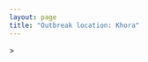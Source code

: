 ```yaml
---
layout: page
title: "Outbreak location: Khora"
---
```

<div id="mapid">
<script src="https://buda-magenta.github.io/hazard_map/load_map.js"></script>
><script>
var marker_outbreak = L.marker([28.753900, 77.399900],{"autoPan": true}).addTo(map); marker_outbreak.bindTooltip("Khora").openTooltip();

var circle_1 = L.circle([28.651718, 77.221939], {"pane": "markerPane", "color": "red", "fill": true, "fillOpacity": 0.2, "fillRule": "evenodd", "lineCap": "round", "lineJoin": "round", "opacity": 1.0, "radius": 375642, "stroke": true, "weight": 2}).addTo(map);
circle_1.bindTooltip("Delhi<br>rank: 1<br>hazard index: 0.093911")

var circle_2 = L.circle([29.000653, 77.768229], {"pane": "markerPane", "color": "red", "fill": true, "fillOpacity": 0.2, "fillRule": "evenodd", "lineCap": "round", "lineJoin": "round", "opacity": 1.0, "radius": 138122, "stroke": true, "weight": 2}).addTo(map);
circle_2.bindTooltip("Meerut<br>rank: 2<br>hazard index: 0.034531")

var circle_3 = L.circle([28.740613, 77.835426], {"pane": "markerPane", "color": "red", "fill": true, "fillOpacity": 0.2, "fillRule": "evenodd", "lineCap": "round", "lineJoin": "round", "opacity": 1.0, "radius": 132621, "stroke": true, "weight": 2}).addTo(map);
circle_3.bindTooltip("Hapur<br>rank: 3<br>hazard index: 0.033155")

var circle_4 = L.circle([28.863842, 78.805778], {"pane": "markerPane", "color": "red", "fill": true, "fillOpacity": 0.2, "fillRule": "evenodd", "lineCap": "round", "lineJoin": "round", "opacity": 1.0, "radius": 116831, "stroke": true, "weight": 2}).addTo(map);
circle_4.bindTooltip("Moradabad<br>rank: 4<br>hazard index: 0.029208")

var circle_5 = L.circle([26.460914, 80.321759], {"pane": "markerPane", "color": "red", "fill": true, "fillOpacity": 0.2, "fillRule": "evenodd", "lineCap": "round", "lineJoin": "round", "opacity": 1.0, "radius": 65749, "stroke": true, "weight": 2}).addTo(map);
circle_5.bindTooltip("Kanpur<br>rank: 5<br>hazard index: 0.016437")

var circle_6 = L.circle([26.838100, 80.934600], {"pane": "markerPane", "color": "red", "fill": true, "fillOpacity": 0.2, "fillRule": "evenodd", "lineCap": "round", "lineJoin": "round", "opacity": 1.0, "radius": 53312, "stroke": true, "weight": 2}).addTo(map);
circle_6.bindTooltip("Lucknow<br>rank: 6<br>hazard index: 0.013328")

var circle_7 = L.circle([28.457876, 79.405571], {"pane": "markerPane", "color": "red", "fill": true, "fillOpacity": 0.2, "fillRule": "evenodd", "lineCap": "round", "lineJoin": "round", "opacity": 1.0, "radius": 50905, "stroke": true, "weight": 2}).addTo(map);
circle_7.bindTooltip("Bareilly<br>rank: 7<br>hazard index: 0.012726")

var circle_8 = L.circle([30.325565, 78.043681], {"pane": "markerPane", "color": "red", "fill": true, "fillOpacity": 0.2, "fillRule": "evenodd", "lineCap": "round", "lineJoin": "round", "opacity": 1.0, "radius": 40593, "stroke": true, "weight": 2}).addTo(map);
circle_8.bindTooltip("Dehradun<br>rank: 8<br>hazard index: 0.010148")

var circle_9 = L.circle([29.988077, 77.508130], {"pane": "markerPane", "color": "red", "fill": true, "fillOpacity": 0.2, "fillRule": "evenodd", "lineCap": "round", "lineJoin": "round", "opacity": 1.0, "radius": 39559, "stroke": true, "weight": 2}).addTo(map);
circle_9.bindTooltip("Saharanpur<br>rank: 9<br>hazard index: 0.009890")

var circle_10 = L.circle([29.448006, 77.740685], {"pane": "markerPane", "color": "red", "fill": true, "fillOpacity": 0.2, "fillRule": "evenodd", "lineCap": "round", "lineJoin": "round", "opacity": 1.0, "radius": 33476, "stroke": true, "weight": 2}).addTo(map);
circle_10.bindTooltip("Muzaffarnagar<br>rank: 10<br>hazard index: 0.008369")

var circle_11 = L.circle([27.876990, 78.137290], {"pane": "markerPane", "color": "red", "fill": true, "fillOpacity": 0.2, "fillRule": "evenodd", "lineCap": "round", "lineJoin": "round", "opacity": 1.0, "radius": 26868, "stroke": true, "weight": 2}).addTo(map);
circle_11.bindTooltip("Aligarh<br>rank: 11<br>hazard index: 0.006717")

var circle_12 = L.circle([28.794068, 79.185930], {"pane": "markerPane", "color": "red", "fill": true, "fillOpacity": 0.2, "fillRule": "evenodd", "lineCap": "round", "lineJoin": "round", "opacity": 1.0, "radius": 26740, "stroke": true, "weight": 2}).addTo(map);
circle_12.bindTooltip("Rampur<br>rank: 12<br>hazard index: 0.006685")

var circle_13 = L.circle([27.175255, 78.009816], {"pane": "markerPane", "color": "red", "fill": true, "fillOpacity": 0.2, "fillRule": "evenodd", "lineCap": "round", "lineJoin": "round", "opacity": 1.0, "radius": 22955, "stroke": true, "weight": 2}).addTo(map);
circle_13.bindTooltip("Agra<br>rank: 13<br>hazard index: 0.005739")

var circle_14 = L.circle([29.938447, 78.145298], {"pane": "markerPane", "color": "red", "fill": true, "fillOpacity": 0.2, "fillRule": "evenodd", "lineCap": "round", "lineJoin": "round", "opacity": 1.0, "radius": 21560, "stroke": true, "weight": 2}).addTo(map);
circle_14.bindTooltip("Haridwar<br>rank: 14<br>hazard index: 0.005390")

var circle_15 = L.circle([28.402979, 77.310384], {"pane": "markerPane", "color": "red", "fill": true, "fillOpacity": 0.2, "fillRule": "evenodd", "lineCap": "round", "lineJoin": "round", "opacity": 1.0, "radius": 20527, "stroke": true, "weight": 2}).addTo(map);
circle_15.bindTooltip("Faridabad<br>rank: 15<br>hazard index: 0.005132")

var circle_16 = L.circle([28.923397, 78.488317], {"pane": "markerPane", "color": "red", "fill": true, "fillOpacity": 0.2, "fillRule": "evenodd", "lineCap": "round", "lineJoin": "round", "opacity": 1.0, "radius": 18770, "stroke": true, "weight": 2}).addTo(map);
circle_16.bindTooltip("Amroha<br>rank: 16<br>hazard index: 0.004693")

var circle_17 = L.circle([28.428262, 77.002700], {"pane": "markerPane", "color": "red", "fill": true, "fillOpacity": 0.2, "fillRule": "evenodd", "lineCap": "round", "lineJoin": "round", "opacity": 1.0, "radius": 13092, "stroke": true, "weight": 2}).addTo(map);
circle_17.bindTooltip("Gurgaon<br>rank: 17<br>hazard index: 0.003273")

var circle_18 = L.circle([25.438130, 81.833800], {"pane": "markerPane", "color": "red", "fill": true, "fillOpacity": 0.2, "fillRule": "evenodd", "lineCap": "round", "lineJoin": "round", "opacity": 1.0, "radius": 13075, "stroke": true, "weight": 2}).addTo(map);
circle_18.bindTooltip("Allahabad<br>rank: 18<br>hazard index: 0.003269")

var circle_19 = L.circle([28.969640, 79.379747], {"pane": "markerPane", "color": "red", "fill": true, "fillOpacity": 0.2, "fillRule": "evenodd", "lineCap": "round", "lineJoin": "round", "opacity": 1.0, "radius": 12805, "stroke": true, "weight": 2}).addTo(map);
circle_19.bindTooltip("Rudrapur City<br>rank: 19<br>hazard index: 0.003201")

var circle_20 = L.circle([28.570784, 77.327107], {"pane": "markerPane", "color": "red", "fill": true, "fillOpacity": 0.2, "fillRule": "evenodd", "lineCap": "round", "lineJoin": "round", "opacity": 1.0, "radius": 10667, "stroke": true, "weight": 2}).addTo(map);
circle_20.bindTooltip("Noida<br>rank: 20<br>hazard index: 0.002667")

var circle_21 = L.circle([28.826162, 77.541656], {"pane": "markerPane", "color": "red", "fill": true, "fillOpacity": 0.2, "fillRule": "evenodd", "lineCap": "round", "lineJoin": "round", "opacity": 1.0, "radius": 10225, "stroke": true, "weight": 2}).addTo(map);
circle_21.bindTooltip("Modinagar<br>rank: 21<br>hazard index: 0.002556")

var circle_22 = L.circle([30.909016, 75.851601], {"pane": "markerPane", "color": "red", "fill": true, "fillOpacity": 0.2, "fillRule": "evenodd", "lineCap": "round", "lineJoin": "round", "opacity": 1.0, "radius": 9563, "stroke": true, "weight": 2}).addTo(map);
circle_22.bindTooltip("Ludhiana<br>rank: 22<br>hazard index: 0.002391")

var circle_23 = L.circle([29.211757, 78.961731], {"pane": "markerPane", "color": "red", "fill": true, "fillOpacity": 0.2, "fillRule": "evenodd", "lineCap": "round", "lineJoin": "round", "opacity": 1.0, "radius": 7730, "stroke": true, "weight": 2}).addTo(map);
circle_23.bindTooltip("Kashipur<br>rank: 23<br>hazard index: 0.001933")

var circle_24 = L.circle([29.869350, 77.890212], {"pane": "markerPane", "color": "red", "fill": true, "fillOpacity": 0.2, "fillRule": "evenodd", "lineCap": "round", "lineJoin": "round", "opacity": 1.0, "radius": 7726, "stroke": true, "weight": 2}).addTo(map);
circle_24.bindTooltip("Roorkee<br>rank: 24<br>hazard index: 0.001932")

var circle_25 = L.circle([28.733400, 77.298600], {"pane": "markerPane", "color": "red", "fill": true, "fillOpacity": 0.2, "fillRule": "evenodd", "lineCap": "round", "lineJoin": "round", "opacity": 1.0, "radius": 7322, "stroke": true, "weight": 2}).addTo(map);
circle_25.bindTooltip("Loni<br>rank: 25<br>hazard index: 0.001831")

var circle_26 = L.circle([27.912633, 79.746563], {"pane": "markerPane", "color": "red", "fill": true, "fillOpacity": 0.2, "fillRule": "evenodd", "lineCap": "round", "lineJoin": "round", "opacity": 1.0, "radius": 7028, "stroke": true, "weight": 2}).addTo(map);
circle_26.bindTooltip("Shahjahanpur<br>rank: 26<br>hazard index: 0.001757")

var circle_27 = L.circle([30.129326, 77.245483], {"pane": "markerPane", "color": "red", "fill": true, "fillOpacity": 0.2, "fillRule": "evenodd", "lineCap": "round", "lineJoin": "round", "opacity": 1.0, "radius": 6666, "stroke": true, "weight": 2}).addTo(map);
circle_27.bindTooltip("Jagadhri<br>rank: 27<br>hazard index: 0.001667")

var circle_28 = L.circle([19.075990, 72.877393], {"pane": "markerPane", "color": "red", "fill": true, "fillOpacity": 0.2, "fillRule": "evenodd", "lineCap": "round", "lineJoin": "round", "opacity": 1.0, "radius": 6449, "stroke": true, "weight": 2}).addTo(map);
circle_28.bindTooltip("Mumbai<br>rank: 28<br>hazard index: 0.001612")

var circle_29 = L.circle([25.843539, 80.918004], {"pane": "markerPane", "color": "red", "fill": true, "fillOpacity": 0.2, "fillRule": "evenodd", "lineCap": "round", "lineJoin": "round", "opacity": 1.0, "radius": 6286, "stroke": true, "weight": 2}).addTo(map);
circle_29.bindTooltip("Fatehpur<br>rank: 29<br>hazard index: 0.001572")

var circle_30 = L.circle([29.214460, 79.527918], {"pane": "markerPane", "color": "red", "fill": true, "fillOpacity": 0.2, "fillRule": "evenodd", "lineCap": "round", "lineJoin": "round", "opacity": 1.0, "radius": 5883, "stroke": true, "weight": 2}).addTo(map);
circle_30.bindTooltip("Haldwani<br>rank: 30<br>hazard index: 0.001471")

var circle_31 = L.circle([30.209087, 76.339872], {"pane": "markerPane", "color": "red", "fill": true, "fillOpacity": 0.2, "fillRule": "evenodd", "lineCap": "round", "lineJoin": "round", "opacity": 1.0, "radius": 5791, "stroke": true, "weight": 2}).addTo(map);
circle_31.bindTooltip("Patiala<br>rank: 31<br>hazard index: 0.001448")

var circle_32 = L.circle([28.901090, 76.580193], {"pane": "markerPane", "color": "red", "fill": true, "fillOpacity": 0.2, "fillRule": "evenodd", "lineCap": "round", "lineJoin": "round", "opacity": 1.0, "radius": 5603, "stroke": true, "weight": 2}).addTo(map);
circle_32.bindTooltip("Rohtak<br>rank: 32<br>hazard index: 0.001401")

var circle_33 = L.circle([28.388861, 77.974798], {"pane": "markerPane", "color": "red", "fill": true, "fillOpacity": 0.2, "fillRule": "evenodd", "lineCap": "round", "lineJoin": "round", "opacity": 1.0, "radius": 5487, "stroke": true, "weight": 2}).addTo(map);
circle_33.bindTooltip("Bulandshahr<br>rank: 33<br>hazard index: 0.001372")

var circle_34 = L.circle([27.633333, 77.583333], {"pane": "markerPane", "color": "red", "fill": true, "fillOpacity": 0.2, "fillRule": "evenodd", "lineCap": "round", "lineJoin": "round", "opacity": 1.0, "radius": 5173, "stroke": true, "weight": 2}).addTo(map);
circle_34.bindTooltip("Mathura<br>rank: 34<br>hazard index: 0.001293")

var circle_35 = L.circle([31.292011, 75.568058], {"pane": "markerPane", "color": "red", "fill": true, "fillOpacity": 0.2, "fillRule": "evenodd", "lineCap": "round", "lineJoin": "round", "opacity": 1.0, "radius": 5109, "stroke": true, "weight": 2}).addTo(map);
circle_35.bindTooltip("Jalandhar<br>rank: 35<br>hazard index: 0.001277")

var circle_36 = L.circle([27.985060, 80.753845], {"pane": "markerPane", "color": "red", "fill": true, "fillOpacity": 0.2, "fillRule": "evenodd", "lineCap": "round", "lineJoin": "round", "opacity": 1.0, "radius": 4806, "stroke": true, "weight": 2}).addTo(map);
circle_36.bindTooltip("Lakhimpur<br>rank: 36<br>hazard index: 0.001202")

var circle_37 = L.circle([25.335649, 83.007629], {"pane": "markerPane", "color": "red", "fill": true, "fillOpacity": 0.2, "fillRule": "evenodd", "lineCap": "round", "lineJoin": "round", "opacity": 1.0, "radius": 4785, "stroke": true, "weight": 2}).addTo(map);
circle_37.bindTooltip("Varanasi<br>rank: 37<br>hazard index: 0.001196")

var circle_38 = L.circle([26.671329, 83.364583], {"pane": "markerPane", "color": "red", "fill": true, "fillOpacity": 0.2, "fillRule": "evenodd", "lineCap": "round", "lineJoin": "round", "opacity": 1.0, "radius": 4765, "stroke": true, "weight": 2}).addTo(map);
circle_38.bindTooltip("Gorakhpur<br>rank: 38<br>hazard index: 0.001191")

var circle_39 = L.circle([25.609324, 85.123525], {"pane": "markerPane", "color": "red", "fill": true, "fillOpacity": 0.2, "fillRule": "evenodd", "lineCap": "round", "lineJoin": "round", "opacity": 1.0, "radius": 4701, "stroke": true, "weight": 2}).addTo(map);
circle_39.bindTooltip("Patna<br>rank: 39<br>hazard index: 0.001175")

var circle_40 = L.circle([27.639077, 76.614452], {"pane": "markerPane", "color": "red", "fill": true, "fillOpacity": 0.2, "fillRule": "evenodd", "lineCap": "round", "lineJoin": "round", "opacity": 1.0, "radius": 4611, "stroke": true, "weight": 2}).addTo(map);
circle_40.bindTooltip("Alwar<br>rank: 40<br>hazard index: 0.001153")

var circle_41 = L.circle([29.391275, 76.977167], {"pane": "markerPane", "color": "red", "fill": true, "fillOpacity": 0.2, "fillRule": "evenodd", "lineCap": "round", "lineJoin": "round", "opacity": 1.0, "radius": 4446, "stroke": true, "weight": 2}).addTo(map);
circle_41.bindTooltip("Panipat<br>rank: 41<br>hazard index: 0.001112")

var circle_42 = L.circle([30.211200, 77.286390], {"pane": "markerPane", "color": "red", "fill": true, "fillOpacity": 0.2, "fillRule": "evenodd", "lineCap": "round", "lineJoin": "round", "opacity": 1.0, "radius": 4388, "stroke": true, "weight": 2}).addTo(map);
circle_42.bindTooltip("Yamunanagar<br>rank: 42<br>hazard index: 0.001097")

var circle_43 = L.circle([29.680327, 76.989625], {"pane": "markerPane", "color": "red", "fill": true, "fillOpacity": 0.2, "fillRule": "evenodd", "lineCap": "round", "lineJoin": "round", "opacity": 1.0, "radius": 4337, "stroke": true, "weight": 2}).addTo(map);
circle_43.bindTooltip("Karnal<br>rank: 43<br>hazard index: 0.001084")

var circle_44 = L.circle([29.168807, 75.746110], {"pane": "markerPane", "color": "red", "fill": true, "fillOpacity": 0.2, "fillRule": "evenodd", "lineCap": "round", "lineJoin": "round", "opacity": 1.0, "radius": 4305, "stroke": true, "weight": 2}).addTo(map);
circle_44.bindTooltip("Hisar<br>rank: 44<br>hazard index: 0.001076")

var circle_45 = L.circle([27.177366, 78.389912], {"pane": "markerPane", "color": "red", "fill": true, "fillOpacity": 0.2, "fillRule": "evenodd", "lineCap": "round", "lineJoin": "round", "opacity": 1.0, "radius": 4294, "stroke": true, "weight": 2}).addTo(map);
circle_45.bindTooltip("Firozabad<br>rank: 45<br>hazard index: 0.001074")

var circle_46 = L.circle([29.003314, 77.016732], {"pane": "markerPane", "color": "red", "fill": true, "fillOpacity": 0.2, "fillRule": "evenodd", "lineCap": "round", "lineJoin": "round", "opacity": 1.0, "radius": 4188, "stroke": true, "weight": 2}).addTo(map);
circle_46.bindTooltip("Sonipat<br>rank: 46<br>hazard index: 0.001047")

var circle_47 = L.circle([25.531031, 78.652689], {"pane": "markerPane", "color": "red", "fill": true, "fillOpacity": 0.2, "fillRule": "evenodd", "lineCap": "round", "lineJoin": "round", "opacity": 1.0, "radius": 4013, "stroke": true, "weight": 2}).addTo(map);
circle_47.bindTooltip("Jhansi<br>rank: 47<br>hazard index: 0.001003")

var circle_48 = L.circle([31.634308, 74.873679], {"pane": "markerPane", "color": "red", "fill": true, "fillOpacity": 0.2, "fillRule": "evenodd", "lineCap": "round", "lineJoin": "round", "opacity": 1.0, "radius": 3854, "stroke": true, "weight": 2}).addTo(map);
circle_48.bindTooltip("Amritsar<br>rank: 48<br>hazard index: 0.000964")

var circle_49 = L.circle([30.384367, 76.770421], {"pane": "markerPane", "color": "red", "fill": true, "fillOpacity": 0.2, "fillRule": "evenodd", "lineCap": "round", "lineJoin": "round", "opacity": 1.0, "radius": 3767, "stroke": true, "weight": 2}).addTo(map);
circle_49.bindTooltip("Ambala<br>rank: 49<br>hazard index: 0.000942")

var circle_50 = L.circle([27.265212, 77.369126], {"pane": "markerPane", "color": "red", "fill": true, "fillOpacity": 0.2, "fillRule": "evenodd", "lineCap": "round", "lineJoin": "round", "opacity": 1.0, "radius": 3667, "stroke": true, "weight": 2}).addTo(map);
circle_50.bindTooltip("Bharatpur<br>rank: 50<br>hazard index: 0.000917")

var circle_51 = L.circle([12.979120, 77.591300], {"pane": "markerPane", "color": "red", "fill": true, "fillOpacity": 0.2, "fillRule": "evenodd", "lineCap": "round", "lineJoin": "round", "opacity": 1.0, "radius": 3393, "stroke": true, "weight": 2}).addTo(map);
circle_51.bindTooltip("Bangalore<br>rank: 51<br>hazard index: 0.000848")

var circle_52 = L.circle([28.618753, 78.550874], {"pane": "markerPane", "color": "red", "fill": true, "fillOpacity": 0.2, "fillRule": "evenodd", "lineCap": "round", "lineJoin": "round", "opacity": 1.0, "radius": 3163, "stroke": true, "weight": 2}).addTo(map);
circle_52.bindTooltip("Sambhal<br>rank: 52<br>hazard index: 0.000791")

var circle_53 = L.circle([28.488378, 78.735249], {"pane": "markerPane", "color": "red", "fill": true, "fillOpacity": 0.2, "fillRule": "evenodd", "lineCap": "round", "lineJoin": "round", "opacity": 1.0, "radius": 2965, "stroke": true, "weight": 2}).addTo(map);
circle_53.bindTooltip("Chandausi<br>rank: 53<br>hazard index: 0.000741")

var circle_54 = L.circle([28.660965, 76.834676], {"pane": "markerPane", "color": "red", "fill": true, "fillOpacity": 0.2, "fillRule": "evenodd", "lineCap": "round", "lineJoin": "round", "opacity": 1.0, "radius": 2962, "stroke": true, "weight": 2}).addTo(map);
circle_54.bindTooltip("Bahadurgarh<br>rank: 54<br>hazard index: 0.000741")

var circle_55 = L.circle([30.733442, 76.779714], {"pane": "markerPane", "color": "red", "fill": true, "fillOpacity": 0.2, "fillRule": "evenodd", "lineCap": "round", "lineJoin": "round", "opacity": 1.0, "radius": 2959, "stroke": true, "weight": 2}).addTo(map);
circle_55.bindTooltip("Chandigarh<br>rank: 55<br>hazard index: 0.000740")

var circle_56 = L.circle([28.793170, 76.139128], {"pane": "markerPane", "color": "red", "fill": true, "fillOpacity": 0.2, "fillRule": "evenodd", "lineCap": "round", "lineJoin": "round", "opacity": 1.0, "radius": 2919, "stroke": true, "weight": 2}).addTo(map);
circle_56.bindTooltip("Bhiwani<br>rank: 56<br>hazard index: 0.000730")

var circle_57 = L.circle([22.541418, 88.357691], {"pane": "markerPane", "color": "red", "fill": true, "fillOpacity": 0.2, "fillRule": "evenodd", "lineCap": "round", "lineJoin": "round", "opacity": 1.0, "radius": 2863, "stroke": true, "weight": 2}).addTo(map);
circle_57.bindTooltip("Kolkata<br>rank: 57<br>hazard index: 0.000716")

var circle_58 = L.circle([28.205907, 77.875714], {"pane": "markerPane", "color": "red", "fill": true, "fillOpacity": 0.2, "fillRule": "evenodd", "lineCap": "round", "lineJoin": "round", "opacity": 1.0, "radius": 2738, "stroke": true, "weight": 2}).addTo(map);
circle_58.bindTooltip("Khurja<br>rank: 58<br>hazard index: 0.000685")

var circle_59 = L.circle([26.718324, 79.090254], {"pane": "markerPane", "color": "red", "fill": true, "fillOpacity": 0.2, "fillRule": "evenodd", "lineCap": "round", "lineJoin": "round", "opacity": 1.0, "radius": 2735, "stroke": true, "weight": 2}).addTo(map);
circle_59.bindTooltip("Etawah<br>rank: 59<br>hazard index: 0.000684")

var circle_60 = L.circle([27.573243, 78.111739], {"pane": "markerPane", "color": "red", "fill": true, "fillOpacity": 0.2, "fillRule": "evenodd", "lineCap": "round", "lineJoin": "round", "opacity": 1.0, "radius": 2594, "stroke": true, "weight": 2}).addTo(map);
circle_60.bindTooltip("Hathras<br>rank: 60<br>hazard index: 0.000649")

var circle_61 = L.circle([28.068312, 79.046073], {"pane": "markerPane", "color": "red", "fill": true, "fillOpacity": 0.2, "fillRule": "evenodd", "lineCap": "round", "lineJoin": "round", "opacity": 1.0, "radius": 2461, "stroke": true, "weight": 2}).addTo(map);
circle_61.bindTooltip("Budaun<br>rank: 61<br>hazard index: 0.000615")

var circle_62 = L.circle([29.301826, 76.338471], {"pane": "markerPane", "color": "red", "fill": true, "fillOpacity": 0.2, "fillRule": "evenodd", "lineCap": "round", "lineJoin": "round", "opacity": 1.0, "radius": 2442, "stroke": true, "weight": 2}).addTo(map);
circle_62.bindTooltip("Jind<br>rank: 62<br>hazard index: 0.000611")

var circle_63 = L.circle([23.021624, 72.579707], {"pane": "markerPane", "color": "red", "fill": true, "fillOpacity": 0.2, "fillRule": "evenodd", "lineCap": "round", "lineJoin": "round", "opacity": 1.0, "radius": 2437, "stroke": true, "weight": 2}).addTo(map);
circle_63.bindTooltip("Ahmedabad<br>rank: 63<br>hazard index: 0.000609")

var circle_64 = L.circle([17.388786, 78.461065], {"pane": "markerPane", "color": "red", "fill": true, "fillOpacity": 0.2, "fillRule": "evenodd", "lineCap": "round", "lineJoin": "round", "opacity": 1.0, "radius": 2374, "stroke": true, "weight": 2}).addTo(map);
circle_64.bindTooltip("Hyderabad<br>rank: 64<br>hazard index: 0.000594")

var circle_65 = L.circle([29.993039, 76.829223], {"pane": "markerPane", "color": "red", "fill": true, "fillOpacity": 0.2, "fillRule": "evenodd", "lineCap": "round", "lineJoin": "round", "opacity": 1.0, "radius": 2369, "stroke": true, "weight": 2}).addTo(map);
circle_65.bindTooltip("Thanesar<br>rank: 65<br>hazard index: 0.000592")

var circle_66 = L.circle([27.504639, 80.829466], {"pane": "markerPane", "color": "red", "fill": true, "fillOpacity": 0.2, "fillRule": "evenodd", "lineCap": "round", "lineJoin": "round", "opacity": 1.0, "radius": 2328, "stroke": true, "weight": 2}).addTo(map);
circle_66.bindTooltip("Sitapur<br>rank: 66<br>hazard index: 0.000582")

var circle_67 = L.circle([26.915458, 75.818982], {"pane": "markerPane", "color": "red", "fill": true, "fillOpacity": 0.2, "fillRule": "evenodd", "lineCap": "round", "lineJoin": "round", "opacity": 1.0, "radius": 2305, "stroke": true, "weight": 2}).addTo(map);
circle_67.bindTooltip("Jaipur<br>rank: 67<br>hazard index: 0.000576")

var circle_68 = L.circle([28.195647, 76.616518], {"pane": "markerPane", "color": "red", "fill": true, "fillOpacity": 0.2, "fillRule": "evenodd", "lineCap": "round", "lineJoin": "round", "opacity": 1.0, "radius": 2267, "stroke": true, "weight": 2}).addTo(map);
circle_68.bindTooltip("Rewari<br>rank: 68<br>hazard index: 0.000567")

var circle_69 = L.circle([28.079690, 75.541768], {"pane": "markerPane", "color": "red", "fill": true, "fillOpacity": 0.2, "fillRule": "evenodd", "lineCap": "round", "lineJoin": "round", "opacity": 1.0, "radius": 2266, "stroke": true, "weight": 2}).addTo(map);
circle_69.bindTooltip("Jhunjhunun<br>rank: 69<br>hazard index: 0.000567")

var circle_70 = L.circle([28.651718, 77.221939], {"pane": "markerPane", "color": "red", "fill": true, "fillOpacity": 0.2, "fillRule": "evenodd", "lineCap": "round", "lineJoin": "round", "opacity": 1.0, "radius": 2243, "stroke": true, "weight": 2}).addTo(map);
circle_70.bindTooltip("Dehri<br>rank: 70<br>hazard index: 0.000561")

var circle_71 = L.circle([29.822821, 76.378310], {"pane": "markerPane", "color": "red", "fill": true, "fillOpacity": 0.2, "fillRule": "evenodd", "lineCap": "round", "lineJoin": "round", "opacity": 1.0, "radius": 2227, "stroke": true, "weight": 2}).addTo(map);
circle_71.bindTooltip("Kaithal<br>rank: 71<br>hazard index: 0.000557")

var circle_72 = L.circle([13.083694, 80.270186], {"pane": "markerPane", "color": "red", "fill": true, "fillOpacity": 0.2, "fillRule": "evenodd", "lineCap": "round", "lineJoin": "round", "opacity": 1.0, "radius": 2069, "stroke": true, "weight": 2}).addTo(map);
circle_72.bindTooltip("Chennai<br>rank: 72<br>hazard index: 0.000517")

var circle_73 = L.circle([28.176959, 77.373112], {"pane": "markerPane", "color": "red", "fill": true, "fillOpacity": 0.2, "fillRule": "evenodd", "lineCap": "round", "lineJoin": "round", "opacity": 1.0, "radius": 2042, "stroke": true, "weight": 2}).addTo(map);
circle_73.bindTooltip("Palwal<br>rank: 73<br>hazard index: 0.000511")

var circle_74 = L.circle([18.521428, 73.854454], {"pane": "markerPane", "color": "red", "fill": true, "fillOpacity": 0.2, "fillRule": "evenodd", "lineCap": "round", "lineJoin": "round", "opacity": 1.0, "radius": 2019, "stroke": true, "weight": 2}).addTo(map);
circle_74.bindTooltip("Pune<br>rank: 74<br>hazard index: 0.000505")

var circle_75 = L.circle([26.148658, 85.340013], {"pane": "markerPane", "color": "red", "fill": true, "fillOpacity": 0.2, "fillRule": "evenodd", "lineCap": "round", "lineJoin": "round", "opacity": 1.0, "radius": 1804, "stroke": true, "weight": 2}).addTo(map);
circle_75.bindTooltip("Muzaffarpur<br>rank: 75<br>hazard index: 0.000451")

var circle_76 = L.circle([27.733696, 81.477321], {"pane": "markerPane", "color": "red", "fill": true, "fillOpacity": 0.2, "fillRule": "evenodd", "lineCap": "round", "lineJoin": "round", "opacity": 1.0, "radius": 1780, "stroke": true, "weight": 2}).addTo(map);
circle_76.bindTooltip("Bahraich<br>rank: 76<br>hazard index: 0.000445")

var circle_77 = L.circle([29.500882, 77.348383], {"pane": "markerPane", "color": "red", "fill": true, "fillOpacity": 0.2, "fillRule": "evenodd", "lineCap": "round", "lineJoin": "round", "opacity": 1.0, "radius": 1720, "stroke": true, "weight": 2}).addTo(map);
circle_77.bindTooltip("Shamli<br>rank: 77<br>hazard index: 0.000430")

var circle_78 = L.circle([29.154148, 77.305954], {"pane": "markerPane", "color": "red", "fill": true, "fillOpacity": 0.2, "fillRule": "evenodd", "lineCap": "round", "lineJoin": "round", "opacity": 1.0, "radius": 1613, "stroke": true, "weight": 2}).addTo(map);
circle_78.bindTooltip("Baraut<br>rank: 78<br>hazard index: 0.000403")

var circle_79 = L.circle([27.883846, 78.634890], {"pane": "markerPane", "color": "red", "fill": true, "fillOpacity": 0.2, "fillRule": "evenodd", "lineCap": "round", "lineJoin": "round", "opacity": 1.0, "radius": 1572, "stroke": true, "weight": 2}).addTo(map);
circle_79.bindTooltip("Kasganj<br>rank: 79<br>hazard index: 0.000393")

var circle_80 = L.circle([26.250000, 81.250000], {"pane": "markerPane", "color": "red", "fill": true, "fillOpacity": 0.2, "fillRule": "evenodd", "lineCap": "round", "lineJoin": "round", "opacity": 1.0, "radius": 1488, "stroke": true, "weight": 2}).addTo(map);
circle_80.bindTooltip("Rae Bareli<br>rank: 80<br>hazard index: 0.000372")

var circle_81 = L.circle([27.437194, 79.489129], {"pane": "markerPane", "color": "red", "fill": true, "fillOpacity": 0.2, "fillRule": "evenodd", "lineCap": "round", "lineJoin": "round", "opacity": 1.0, "radius": 1360, "stroke": true, "weight": 2}).addTo(map);
circle_81.bindTooltip("Farrukhabad<br>rank: 81<br>hazard index: 0.000340")

var circle_82 = L.circle([22.801519, 86.202958], {"pane": "markerPane", "color": "red", "fill": true, "fillOpacity": 0.2, "fillRule": "evenodd", "lineCap": "round", "lineJoin": "round", "opacity": 1.0, "radius": 1287, "stroke": true, "weight": 2}).addTo(map);
circle_82.bindTooltip("Jamshedpur<br>rank: 82<br>hazard index: 0.000322")

var circle_83 = L.circle([26.716413, 88.430992], {"pane": "markerPane", "color": "red", "fill": true, "fillOpacity": 0.2, "fillRule": "evenodd", "lineCap": "round", "lineJoin": "round", "opacity": 1.0, "radius": 1223, "stroke": true, "weight": 2}).addTo(map);
circle_83.bindTooltip("Siliguri<br>rank: 83<br>hazard index: 0.000306")

var circle_84 = L.circle([15.398403, 73.812918], {"pane": "markerPane", "color": "red", "fill": true, "fillOpacity": 0.2, "fillRule": "evenodd", "lineCap": "round", "lineJoin": "round", "opacity": 1.0, "radius": 1204, "stroke": true, "weight": 2}).addTo(map);
circle_84.bindTooltip("Vasco Da Gama<br>rank: 84<br>hazard index: 0.000301")

var circle_85 = L.circle([26.180598, 91.753943], {"pane": "markerPane", "color": "red", "fill": true, "fillOpacity": 0.2, "fillRule": "evenodd", "lineCap": "round", "lineJoin": "round", "opacity": 1.0, "radius": 1183, "stroke": true, "weight": 2}).addTo(map);
circle_85.bindTooltip("Guwahati<br>rank: 85<br>hazard index: 0.000296")

var circle_86 = L.circle([25.773344, 84.784977], {"pane": "markerPane", "color": "red", "fill": true, "fillOpacity": 0.2, "fillRule": "evenodd", "lineCap": "round", "lineJoin": "round", "opacity": 1.0, "radius": 1108, "stroke": true, "weight": 2}).addTo(map);
circle_86.bindTooltip("Chapra<br>rank: 86<br>hazard index: 0.000277")

var circle_87 = L.circle([34.074744, 74.820444], {"pane": "markerPane", "color": "red", "fill": true, "fillOpacity": 0.2, "fillRule": "evenodd", "lineCap": "round", "lineJoin": "round", "opacity": 1.0, "radius": 1055, "stroke": true, "weight": 2}).addTo(map);
circle_87.bindTooltip("Srinagar<br>rank: 87<br>hazard index: 0.000264")

var circle_88 = L.circle([23.258486, 77.401989], {"pane": "markerPane", "color": "red", "fill": true, "fillOpacity": 0.2, "fillRule": "evenodd", "lineCap": "round", "lineJoin": "round", "opacity": 1.0, "radius": 1047, "stroke": true, "weight": 2}).addTo(map);
circle_88.bindTooltip("Bhopal<br>rank: 88<br>hazard index: 0.000262")

var circle_89 = L.circle([25.603508, 83.507454], {"pane": "markerPane", "color": "red", "fill": true, "fillOpacity": 0.2, "fillRule": "evenodd", "lineCap": "round", "lineJoin": "round", "opacity": 1.0, "radius": 1034, "stroke": true, "weight": 2}).addTo(map);
circle_89.bindTooltip("Ghazipur<br>rank: 89<br>hazard index: 0.000259")

var circle_90 = L.circle([21.149813, 79.082056], {"pane": "markerPane", "color": "red", "fill": true, "fillOpacity": 0.2, "fillRule": "evenodd", "lineCap": "round", "lineJoin": "round", "opacity": 1.0, "radius": 982, "stroke": true, "weight": 2}).addTo(map);
circle_90.bindTooltip("Nagpur<br>rank: 90<br>hazard index: 0.000246")

var circle_91 = L.circle([25.286698, 87.132254], {"pane": "markerPane", "color": "red", "fill": true, "fillOpacity": 0.2, "fillRule": "evenodd", "lineCap": "round", "lineJoin": "round", "opacity": 1.0, "radius": 960, "stroke": true, "weight": 2}).addTo(map);
circle_91.bindTooltip("Bhagalpur<br>rank: 91<br>hazard index: 0.000240")

var circle_92 = L.circle([20.266777, 85.843559], {"pane": "markerPane", "color": "red", "fill": true, "fillOpacity": 0.2, "fillRule": "evenodd", "lineCap": "round", "lineJoin": "round", "opacity": 1.0, "radius": 956, "stroke": true, "weight": 2}).addTo(map);
circle_92.bindTooltip("Bhubaneswar<br>rank: 92<br>hazard index: 0.000239")

var circle_93 = L.circle([32.718561, 74.858092], {"pane": "markerPane", "color": "red", "fill": true, "fillOpacity": 0.2, "fillRule": "evenodd", "lineCap": "round", "lineJoin": "round", "opacity": 1.0, "radius": 931, "stroke": true, "weight": 2}).addTo(map);
circle_93.bindTooltip("Jammu<br>rank: 93<br>hazard index: 0.000233")

var circle_94 = L.circle([23.370035, 85.325013], {"pane": "markerPane", "color": "red", "fill": true, "fillOpacity": 0.2, "fillRule": "evenodd", "lineCap": "round", "lineJoin": "round", "opacity": 1.0, "radius": 870, "stroke": true, "weight": 2}).addTo(map);
circle_94.bindTooltip("Ranchi<br>rank: 94<br>hazard index: 0.000218")

var circle_95 = L.circle([28.495208, 80.107541], {"pane": "markerPane", "color": "red", "fill": true, "fillOpacity": 0.2, "fillRule": "evenodd", "lineCap": "round", "lineJoin": "round", "opacity": 1.0, "radius": 861, "stroke": true, "weight": 2}).addTo(map);
circle_95.bindTooltip("Pilibhit<br>rank: 95<br>hazard index: 0.000215")

var circle_96 = L.circle([27.109667, 81.918329], {"pane": "markerPane", "color": "red", "fill": true, "fillOpacity": 0.2, "fillRule": "evenodd", "lineCap": "round", "lineJoin": "round", "opacity": 1.0, "radius": 845, "stroke": true, "weight": 2}).addTo(map);
circle_96.bindTooltip("Gonda<br>rank: 96<br>hazard index: 0.000211")

var circle_97 = L.circle([25.512719, 86.090571], {"pane": "markerPane", "color": "red", "fill": true, "fillOpacity": 0.2, "fillRule": "evenodd", "lineCap": "round", "lineJoin": "round", "opacity": 1.0, "radius": 838, "stroke": true, "weight": 2}).addTo(map);
circle_97.bindTooltip("Begusarai<br>rank: 97<br>hazard index: 0.000210")

var circle_98 = L.circle([27.338577, 80.097526], {"pane": "markerPane", "color": "red", "fill": true, "fillOpacity": 0.2, "fillRule": "evenodd", "lineCap": "round", "lineJoin": "round", "opacity": 1.0, "radius": 820, "stroke": true, "weight": 2}).addTo(map);
circle_98.bindTooltip("Hardoi<br>rank: 98<br>hazard index: 0.000205")

var circle_99 = L.circle([25.720581, 85.255560], {"pane": "markerPane", "color": "red", "fill": true, "fillOpacity": 0.2, "fillRule": "evenodd", "lineCap": "round", "lineJoin": "round", "opacity": 1.0, "radius": 804, "stroke": true, "weight": 2}).addTo(map);
circle_99.bindTooltip("Hajipur<br>rank: 99<br>hazard index: 0.000201")

var circle_100 = L.circle([26.724789, 82.793269], {"pane": "markerPane", "color": "red", "fill": true, "fillOpacity": 0.2, "fillRule": "evenodd", "lineCap": "round", "lineJoin": "round", "opacity": 1.0, "radius": 790, "stroke": true, "weight": 2}).addTo(map);
circle_100.bindTooltip("Basti<br>rank: 100<br>hazard index: 0.000198")
</script>
</div>